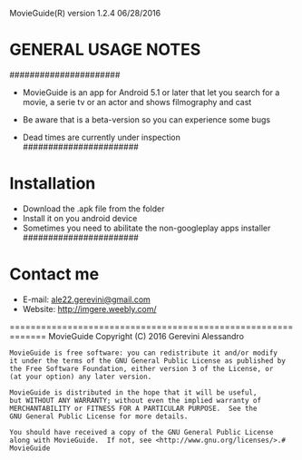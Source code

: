 MovieGuide(R) version 1.2.4 06/28/2016

# GENERAL USAGE NOTES
######################

- MovieGuide is an app for Android 5.1 or later that let you search for a movie, a serie tv or an actor and shows filmography and cast

- Be aware that is a beta-version so you can experience some bugs

- Dead times are currently under inspection
#######################

# Installation
- Download the .apk file from the folder
- Install it on you android device
- Sometimes you need to abilitate the non-googleplay apps installer
#######################

# Contact me
- E-mail: ale22.gerevini@gmail.com
- Website: http://imgere.weebly.com/

=============================================================
MovieGuide Copyright (C) 2016  Gerevini Alessandro

    MovieGuide is free software: you can redistribute it and/or modify
    it under the terms of the GNU General Public License as published by
    the Free Software Foundation, either version 3 of the License, or
    (at your option) any later version.

    MovieGuide is distributed in the hope that it will be useful,
    but WITHOUT ANY WARRANTY; without even the implied warranty of
    MERCHANTABILITY or FITNESS FOR A PARTICULAR PURPOSE.  See the
    GNU General Public License for more details.

    You should have received a copy of the GNU General Public License
    along with MovieGuide.  If not, see <http://www.gnu.org/licenses/>.#   M o v i e G u i d e  
 